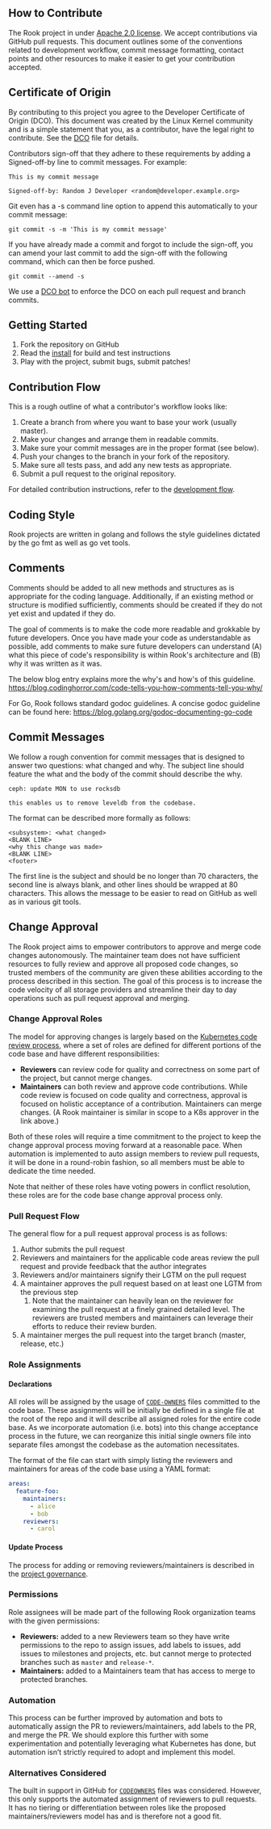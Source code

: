 ## How to Contribute

The Rook project in under [Apache 2.0 license](LICENSE). We accept contributions via
GitHub pull requests. This document outlines some of the conventions related to
development workflow, commit message formatting, contact points and other
resources to make it easier to get your contribution accepted.

## Certificate of Origin

By contributing to this project you agree to the Developer Certificate of
Origin (DCO). This document was created by the Linux Kernel community and is a
simple statement that you, as a contributor, have the legal right to contribute. See the [DCO](DCO) file for details.

Contributors sign-off that they adhere to these requirements by adding a
Signed-off-by line to commit messages. For example:

```
This is my commit message

Signed-off-by: Random J Developer <random@developer.example.org>
```

Git even has a -s command line option to append this automatically to your
commit message:

```console
git commit -s -m 'This is my commit message'
```

If you have already made a commit and forgot to include the sign-off, you can amend your last commit
to add the sign-off with the following command, which can then be force pushed.

```console
git commit --amend -s
```

We use a [DCO bot](https://github.com/apps/dco) to enforce the DCO on each pull
request and branch commits.

## Getting Started

1. Fork the repository on GitHub
1. Read the [install](INSTALL.md) for build and test instructions
1. Play with the project, submit bugs, submit patches!

## Contribution Flow

This is a rough outline of what a contributor's workflow looks like:

1. Create a branch from where you want to base your work (usually master).
1. Make your changes and arrange them in readable commits.
1. Make sure your commit messages are in the proper format (see below).
1. Push your changes to the branch in your fork of the repository.
1. Make sure all tests pass, and add any new tests as appropriate.
1. Submit a pull request to the original repository.

For detailed contribution instructions, refer to the [development flow](Documentation/Contributing/development-flow.md).

## Coding Style

Rook projects are written in golang and follows the style guidelines dictated by
the go fmt as well as go vet tools.

## Comments

Comments should be added to all new methods and structures as is appropriate for the coding
language. Additionally, if an existing method or structure is modified sufficiently, comments should
be created if they do not yet exist and updated if they do.

The goal of comments is to make the code more readable and grokkable by future developers. Once you
have made your code as understandable as possible, add comments to make sure future developers can
understand (A) what this piece of code's responsibility is within Rook's architecture and (B) why it
was written as it was.

The below blog entry explains more the why's and how's of this guideline.
https://blog.codinghorror.com/code-tells-you-how-comments-tell-you-why/

For Go, Rook follows standard godoc guidelines.
A concise godoc guideline can be found here: https://blog.golang.org/godoc-documenting-go-code

## Commit Messages

We follow a rough convention for commit messages that is designed to answer two
questions: what changed and why. The subject line should feature the what and
the body of the commit should describe the why.

```console
ceph: update MON to use rocksdb

this enables us to remove leveldb from the codebase.
```

The format can be described more formally as follows:

```
<subsystem>: <what changed>
<BLANK LINE>
<why this change was made>
<BLANK LINE>
<footer>
```

The first line is the subject and should be no longer than 70 characters, the
second line is always blank, and other lines should be wrapped at 80 characters.
This allows the message to be easier to read on GitHub as well as in various
git tools.

## Change Approval

The Rook project aims to empower contributors to approve and merge code changes autonomously.
The maintainer team does not have sufficient resources to fully review and approve all proposed code changes, so trusted members of the community are given these abilities according to the process described in this section.
The goal of this process is to increase the code velocity of all storage providers and streamline their day to day operations such as pull request approval and merging.

### Change Approval Roles

The model for approving changes is largely based on the [Kubernetes code review process](https://github.com/kubernetes/community/blob/master/contributors/guide/owners.md#code-review-using-owners-files),
where a set of roles are defined for different portions of the code base and have different responsibilities:

- **Reviewers** can review code for quality and correctness on some part of the project, but cannot merge changes.
- **Maintainers** can both review and approve code contributions. While code review is focused on code quality and correctness, approval is focused on holistic acceptance of a contribution. Maintainers can merge changes. (A Rook maintainer is similar in scope to a K8s approver in the link above.)

Both of these roles will require a time commitment to the project to keep the change approval process moving forward at a reasonable pace.
When automation is implemented to auto assign members to review pull requests, it will be done in a round-robin fashion, so all members must be able to dedicate the time needed.

Note that neither of these roles have voting powers in conflict resolution, these roles are for the code base change approval process only.

### Pull Request Flow

The general flow for a pull request approval process is as follows:

1. Author submits the pull request
1. Reviewers and maintainers for the applicable code areas review the pull request and provide feedback that the author integrates
1. Reviewers and/or maintainers signify their LGTM on the pull request
1. A maintainer approves the pull request based on at least one LGTM from the previous step
   1. Note that the maintainer can heavily lean on the reviewer for examining the pull request at a finely grained detailed level. The reviewers are trusted members and maintainers can leverage their efforts to reduce their review burden.
1. A maintainer merges the pull request into the target branch (master, release, etc.)

### Role Assignments

#### Declarations

All roles will be assigned by the usage of [`CODE-OWNERS`](CODE-OWNERS) files committed to the code base.
These assignments will be initially be defined in a single file at the root of the repo and it will describe all assigned roles for the entire code base.
As we incorporate automation (i.e. bots) into this change acceptance process in the future, we can reorganize this initial single owners file into separate files amongst the codebase as the automation necessitates.

The format of the file can start with simply listing the reviewers and maintainers for areas of the code base using a YAML format:

```yaml
areas:
  feature-foo:
    maintainers:
      - alice
      - bob
    reviewers:
      - carol
```

#### Update Process

The process for adding or removing reviewers/maintainers is described in the [project governance](GOVERNANCE.md#updating-change-approval-roles).

### Permissions

Role assignees will be made part of the following Rook organization teams with the given permissions:

- **Reviewers:** added to a new Reviewers team so they have write permissions to the repo to assign issues, add labels to issues, add issues to milestones and projects, etc. but cannot merge to protected branches such as `master` and `release-*`.
- **Maintainers:** added to a Maintainers team that has access to merge to protected branches.

### Automation

This process can be further improved by automation and bots to automatically assign the PR to reviewers/maintainers, add labels to the PR, and merge the PR.
We should explore this further with some experimentation and potentially leveraging what Kubernetes has done, but automation isn’t strictly required to adopt and implement this model.

### Alternatives Considered

The built in support in GitHub for [`CODEOWNERS`](https://help.github.com/en/articles/about-code-owners) files was considered.
However, this only supports the automated assignment of reviewers to pull requests.
It has no tiering or differentiation between roles like the proposed maintainers/reviewers model has and is therefore not a good fit.

